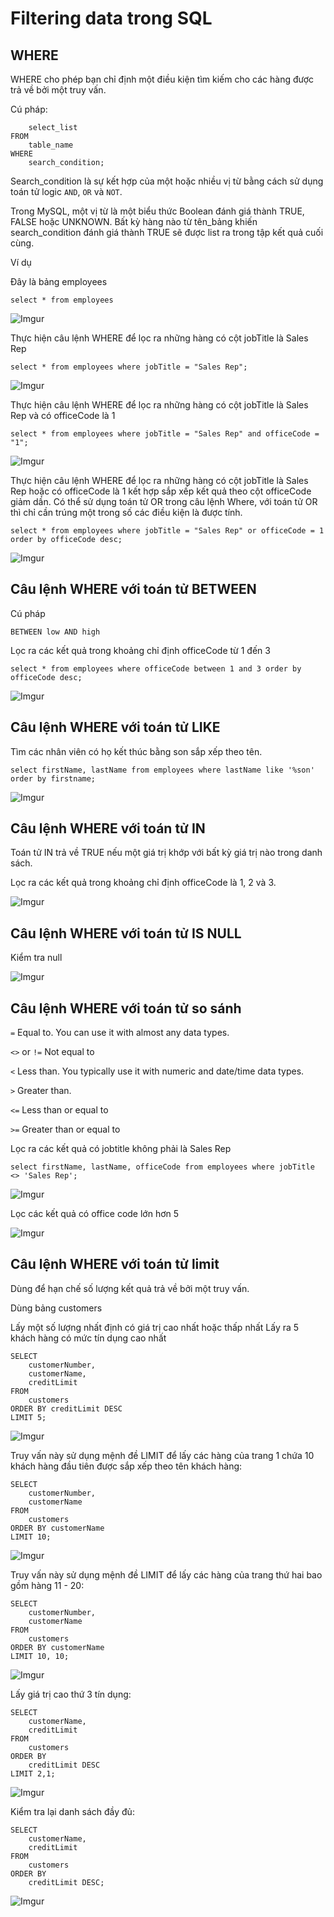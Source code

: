 # Filtering data trong SQL

## WHERE

WHERE cho phép bạn chỉ định một điều kiện tìm kiếm cho các hàng được trả về bởi một truy vấn.

Cú pháp:

        select_list
    FROM
        table_name
    WHERE
        search_condition;

Search_condition là sự kết hợp của một hoặc nhiều vị từ bằng cách sử dụng toán tử logic `AND`, `OR` và `NOT`.

Trong MySQL, một vị từ là một biểu thức Boolean đánh giá thành TRUE, FALSE hoặc UNKNOWN.
Bất kỳ hàng nào từ tên_bảng khiến search_condition đánh giá thành TRUE sẽ được list ra trong tập kết quả cuối cùng.

Ví dụ

Đây là bảng employees

    select * from employees

![Imgur](https://i.imgur.com/NzIh4Ab.png)

Thực hiện câu lệnh WHERE để lọc ra những hàng có cột jobTitle là Sales Rep

    select * from employees where jobTitle = "Sales Rep";

![Imgur](https://i.imgur.com/DJi87nr.png)

Thực hiện câu lệnh WHERE để lọc ra những hàng có cột jobTitle là Sales Rep và có officeCode là 1

    select * from employees where jobTitle = "Sales Rep" and officeCode = "1";

![Imgur](https://i.imgur.com/iVQgEzc.png)

Thực hiện câu lệnh WHERE để lọc ra những hàng có cột jobTitle là Sales Rep hoặc có officeCode là 1 kết hợp sắp xếp kết quả theo cột officeCode giảm dần. Có thể sử dụng toán tử OR trong câu lệnh Where, với toán tử OR thì chỉ cần trúng một trong số các điều kiện là được tính.

    select * from employees where jobTitle = "Sales Rep" or officeCode = 1 order by officeCode desc;

![Imgur](https://i.imgur.com/aVsT6aX.png)

## Câu lệnh WHERE với toán tử BETWEEN

Cú pháp

    BETWEEN low AND high

Lọc ra các kết quả trong khoảng chỉ định officeCode từ 1 đến 3

    select * from employees where officeCode between 1 and 3 order by officeCode desc;

![Imgur](https://i.imgur.com/sWya1w3.png)

## Câu lệnh WHERE với toán tử LIKE

Tìm các nhân viên có họ kết thúc bằng son sắp xếp theo tên.

    select firstName, lastName from employees where lastName like '%son' order by firstname;

![Imgur](https://i.imgur.com/VlogOmS.png)

## Câu lệnh WHERE với toán tử IN

Toán tử IN trả về TRUE nếu một giá trị khớp với bất kỳ giá trị nào trong danh sách.

Lọc ra các kết quả trong khoảng chỉ định officeCode là 1, 2 và 3.

![Imgur](https://i.imgur.com/wBzwcD0.png)

## Câu lệnh WHERE với toán tử IS NULL

Kiểm tra null

![Imgur](https://i.imgur.com/aHdUnUN.png)

## Câu lệnh WHERE với toán tử so sánh

`=` Equal to. You can use it with almost any data types.

`<>` or `!=` Not equal to

`<` Less than. You typically use it with numeric and date/time data types.

`>` Greater than.

`<=` Less than or equal to

`>=` Greater than or equal to

Lọc ra các kết quả có jobtitle không phải là Sales Rep

    select firstName, lastName, officeCode from employees where jobTitle <> 'Sales Rep';

![Imgur](https://i.imgur.com/ru81Spa.png)

Lọc các kết quả có office code lớn hơn 5

![Imgur](https://i.imgur.com/EbxoURi.png)

## Câu lệnh WHERE với toán tử limit

Dùng để hạn chế số lượng kết quả trả về bởi một truy vấn.

Dùng bảng customers 

Lấy một số lượng nhất định có giá trị cao nhất hoặc thấp nhất Lấy ra 5 khách hàng có mức tín dụng cao nhất

    SELECT 
        customerNumber, 
        customerName, 
        creditLimit
    FROM
        customers
    ORDER BY creditLimit DESC
    LIMIT 5;

![Imgur](https://i.imgur.com/A0fBBel.png)

Truy vấn này sử dụng mệnh đề LIMIT để lấy các hàng của trang 1 chứa 10 khách hàng đầu tiên được sắp xếp theo tên khách hàng:

    SELECT 
        customerNumber, 
        customerName
    FROM
        customers
    ORDER BY customerName    
    LIMIT 10;

![Imgur](https://i.imgur.com/lRMSYcE.png)

Truy vấn này sử dụng mệnh đề LIMIT để lấy các hàng của trang thứ hai bao gồm hàng 11 - 20:

    SELECT 
        customerNumber, 
        customerName
    FROM
        customers
    ORDER BY customerName    
    LIMIT 10, 10;

![Imgur](https://i.imgur.com/2KAg5Uj.png)

Lấy giá trị cao thứ 3 tín dụng:

    SELECT 
        customerName, 
        creditLimit
    FROM
        customers
    ORDER BY 
        creditLimit DESC    
    LIMIT 2,1;

![Imgur](https://i.imgur.com/GztIaBs.png)

Kiểm tra lại danh sách đầy đủ:

    SELECT 
        customerName, 
        creditLimit
    FROM
        customers
    ORDER BY 
        creditLimit DESC;

![Imgur](https://i.imgur.com/zJy6vU1.png)
